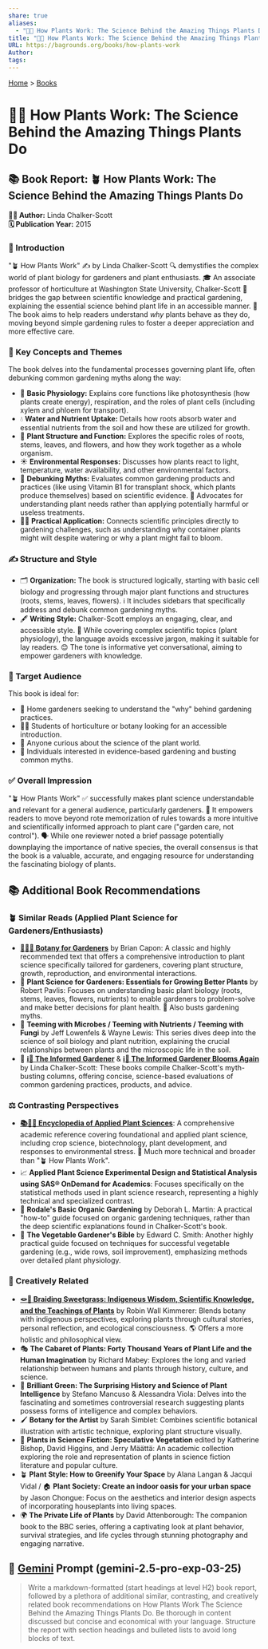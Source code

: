 ```yaml
---
share: true
aliases:
  - "🌿🔬 How Plants Work: The Science Behind the Amazing Things Plants Do"
title: "🌿🔬 How Plants Work: The Science Behind the Amazing Things Plants Do"
URL: https://bagrounds.org/books/how-plants-work
Author: 
tags: 
---
```

[Home](../index.md) > [Books](./index.md)  
# 🌿🔬 How Plants Work: The Science Behind the Amazing Things Plants Do  
## 📚 Book Report: 🪴 How Plants Work: The Science Behind the Amazing Things Plants Do  
  
**🧑‍🏫 Author:** Linda Chalker-Scott  
**🗓️ Publication Year:** 2015  
  
### 🌿 Introduction  
  
"🪴 How Plants Work" ✍️ by Linda Chalker-Scott 🔍 demystifies the complex world of plant biology for gardeners and plant enthusiasts. 🎓 An associate professor of horticulture at Washington State University, Chalker-Scott 🌉 bridges the gap between scientific knowledge and practical gardening, explaining the essential science behind plant life in an accessible manner. 🎯 The book aims to help readers understand *why* plants behave as they do, moving beyond simple gardening rules to foster a deeper appreciation and more effective care.  
  
### 🔑 Key Concepts and Themes  
  
The book delves into the fundamental processes governing plant life, often debunking common gardening myths along the way:  
  
* 🧪 **Basic Physiology:** Explains core functions like photosynthesis (how plants create energy), respiration, and the roles of plant cells (including xylem and phloem for transport).  
* 💧 **Water and Nutrient Uptake:** Details how roots absorb water and essential nutrients from the soil and how these are utilized for growth.  
* 🌱 **Plant Structure and Function:** Explores the specific roles of roots, stems, leaves, and flowers, and how they work together as a whole organism.  
* ☀️ **Environmental Responses:** Discusses how plants react to light, temperature, water availability, and other environmental factors.  
* 🚫 **Debunking Myths:** Evaluates common gardening products and practices (like using Vitamin B1 for transplant shock, which plants produce themselves) based on scientific evidence. 📣 Advocates for understanding plant needs rather than applying potentially harmful or useless treatments.  
* 🧑‍🌾 **Practical Application:** Connects scientific principles directly to gardening challenges, such as understanding why container plants might wilt despite watering or why a plant might fail to bloom.  
  
### ✍️ Structure and Style  
  
* 🗂️ **Organization:** The book is structured logically, starting with basic cell biology and progressing through major plant functions and structures (roots, stems, leaves, flowers). ℹ️ It includes sidebars that specifically address and debunk common gardening myths.  
* 🖋️ **Writing Style:** Chalker-Scott employs an engaging, clear, and accessible style. 🔬 While covering complex scientific topics (plant physiology), the language avoids excessive jargon, making it suitable for lay readers. 😊 The tone is informative yet conversational, aiming to empower gardeners with knowledge.  
  
### 🎯 Target Audience  
  
This book is ideal for:  
  
* 🏡 Home gardeners seeking to understand the "why" behind gardening practices.  
* 🧑‍🎓 Students of horticulture or botany looking for an accessible introduction.  
* 🤔 Anyone curious about the science of the plant world.  
* 🌱 Individuals interested in evidence-based gardening and busting common myths.  
  
### ✅ Overall Impression  
  
"🪴 How Plants Work" ✅ successfully makes plant science understandable and relevant for a general audience, particularly gardeners. 💪 It empowers readers to move beyond rote memorization of rules towards a more intuitive and scientifically informed approach to plant care ("garden care, not control"). 🗣️ While one reviewer noted a brief passage potentially downplaying the importance of native species, the overall consensus is that the book is a valuable, accurate, and engaging resource for understanding the fascinating biology of plants.  
  
## 📚 Additional Book Recommendations  
  
### 🪴 Similar Reads (Applied Plant Science for Gardeners/Enthusiasts)  
  
* **[🌿🧑‍🌾 Botany for Gardeners](./botany-for-gardeners.md)** by Brian Capon: A classic and highly recommended text that offers a comprehensive introduction to plant science specifically tailored for gardeners, covering plant structure, growth, reproduction, and environmental interactions.  
* 🌱 **Plant Science for Gardeners: Essentials for Growing Better Plants** by Robert Pavlis: Focuses on understanding basic plant biology (roots, stems, leaves, flowers, nutrients) to enable gardeners to problem-solve and make better decisions for plant health. 🚫 Also busts gardening myths.  
* 🦠 **Teeming with Microbes / Teeming with Nutrients / Teeming with Fungi** by Jeff Lowenfels & Wayne Lewis: This series dives deep into the science of soil biology and plant nutrition, explaining the crucial relationships between plants and the microscopic life in the soil.  
* 📰 **[ℹ️🌱 The Informed Gardener](./the-informed-gardener.md)** & **[ℹ️🌻 The Informed Gardener Blooms Again](./the-informed-gardener-blooms-again.md)** by Linda Chalker-Scott: These books compile Chalker-Scott's myth-busting columns, offering concise, science-based evaluations of common gardening practices, products, and advice.  
  
### ⚖️ Contrasting Perspectives  
  
* **[📚🌿🔬 Encyclopedia of Applied Plant Sciences](./encyclopedia-of-applied-plant-sciences.md)**: A comprehensive academic reference covering foundational and applied plant science, including crop science, biotechnology, plant development, and responses to environmental stress. 🔬 Much more technical and broader than "🪴 How Plants Work".  
* 📈 **Applied Plant Science Experimental Design and Statistical Analysis using SAS® OnDemand for Academics**: Focuses specifically on the statistical methods used in plant science research, representing a highly technical and specialized contrast.  
* 🌱 **Rodale's Basic Organic Gardening** by Deborah L. Martin: A practical "how-to" guide focused on organic gardening techniques, rather than the deep scientific explanations found in Chalker-Scott's book.  
* 🍅 **The Vegetable Gardener's Bible** by Edward C. Smith: Another highly practical guide focused on techniques for successful vegetable gardening (e.g., wide rows, soil improvement), emphasizing methods over detailed plant physiology.  
  
### 🎨 Creatively Related  
  
* **[🪢🌾 Braiding Sweetgrass: Indigenous Wisdom, Scientific Knowledge, and the Teachings of Plants](./braiding-sweetgrass.md)** by Robin Wall Kimmerer: Blends botany with indigenous perspectives, exploring plants through cultural stories, personal reflection, and ecological consciousness. 🌎 Offers a more holistic and philosophical view.  
* 🎭 **The Cabaret of Plants: Forty Thousand Years of Plant Life and the Human Imagination** by Richard Mabey: Explores the long and varied relationship between humans and plants through history, culture, and science.  
* 🧠 **Brilliant Green: The Surprising History and Science of Plant Intelligence** by Stefano Mancuso & Alessandra Viola: Delves into the fascinating and sometimes controversial research suggesting plants possess forms of intelligence and complex behaviors.  
* 🖌️ **Botany for the Artist** by Sarah Simblet: Combines scientific botanical illustration with artistic technique, exploring plant structure visually.  
* 🤖 **Plants in Science Fiction: Speculative Vegetation** edited by Katherine Bishop, David Higgins, and Jerry Määttä: An academic collection exploring the role and representation of plants in science fiction literature and popular culture.  
* 🪴 **Plant Style: How to Greenify Your Space** by Alana Langan & Jacqui Vidal / 🏠 **Plant Society: Create an indoor oasis for your urban space** by Jason Chongue: Focus on the aesthetics and interior design aspects of incorporating houseplants into living spaces.  
* 🌍 **The Private Life of Plants** by David Attenborough: The companion book to the BBC series, offering a captivating look at plant behavior, survival strategies, and life cycles through stunning photography and engaging narrative.  
  
## 💬 [Gemini](../software/gemini.md) Prompt (gemini-2.5-pro-exp-03-25)  
> Write a markdown-formatted (start headings at level H2) book report, followed by a plethora of additional similar, contrasting, and creatively related book recommendations on How Plants Work The Science Behind the Amazing Things Plants Do. Be thorough in content discussed but concise and economical with your language. Structure the report with section headings and bulleted lists to avoid long blocks of text.